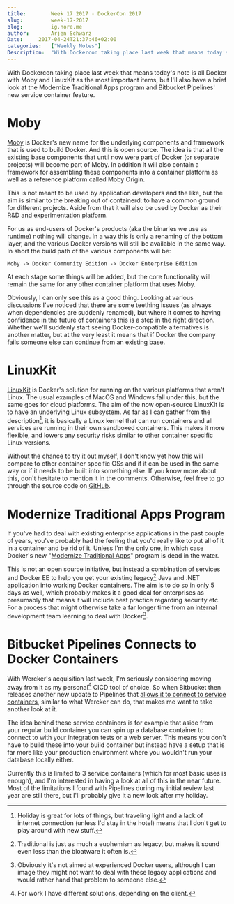 ```yaml
---
title:        Week 17 2017 - DockerCon 2017
slug:         week-17-2017
blog:         ig.nore.me  
author:       Arjen Schwarz  
Date:     2017-04-24T21:37:46+02:00  
categories:   ["Weekly Notes"]
Description:  "With Dockercon taking place last week that means today's note is all Docker with Moby and LinuxKit as the most important items, but I'll also have a brief look at the Modernize Traditional Apps program and Bitbucket Pipelines' new service container feature."
---
```


With Dockercon taking place last week that means today's note is all Docker with Moby and LinuxKit as the most important items, but I'll also have a brief look at the Modernize Traditional Apps program and Bitbucket Pipelines' new service container feature.

# Moby

[Moby](https://blog.docker.com/2017/04/introducing-the-moby-project/) is Docker's new name for the underlying components and framework that is used to build Docker. And this is open source. The idea is that all the existing base components that until now were part of Docker (or separate projects) will become part of Moby. In addition it will also contain a framework for assembling these components into a container platform as well as a reference platform called Moby Origin.

This is not meant to be used by application developers and the like, but the aim is similar to the breaking out of containerd: to have a common ground for different projects. Aside from that it will also be used by Docker as their R&D and experimentation platform.

For us as end-users of Docker's products (aka the binaries we use as runtime) nothing will change. In a way this is only a renaming of the bottom layer, and the various Docker versions will still be available in the same way. In short the build path of the various components will be:

	Moby -> Docker Community Edition -> Docker Enterprise Edition

At each stage some things will be added, but the core functionality will remain the same for any other container platform that uses Moby.

Obviously, I can only see this as a good thing. Looking at various discussions I've noticed that there are some teething issues (as always when dependencies are suddenly renamed), but where it comes to having confidence in the future of containers this is a step in the right direction. Whether we'll suddenly start seeing Docker-compatible alternatives is another matter, but at the very least it means that if Docker the company fails someone else can continue from an existing base.

# LinuxKit

[LinuxKit](https://blog.docker.com/2017/04/introducing-linuxkit-container-os-toolkit/) is Docker's solution for running on the various platforms that aren't Linux. The usual examples of MacOS and Windows fall under this, but the same goes for cloud platforms. The aim of the now open-source LinuxKit is to have an underlying Linux subsystem. As far as I can gather from the description[^1], it is basically a Linux kernel that can run containers and all services are running in their own sandboxed containers. This makes it more flexible, and lowers any security risks similar to other container specific Linux versions.

Without the chance to try it out myself, I don't know yet how this will compare to other container specific OSs and if it can be used in the same way or if it needs to be built into something else. If you know more about this, don't hesitate to mention it in the comments. Otherwise, feel free to go through the source code on [GitHub](https://github.com/linuxkit/).

# Modernize Traditional Apps Program

If you've had to deal with existing enterprise applications in the past couple of years, you've probably had the feeling that you'd really like to put all of it in a container and be rid of it. Unless I'm the only one, in which case Docker's new "[Modernize Traditional Apps](https://blog.docker.com/2017/04/modernizing-traditional-apps-with-docker/)" program is dead in the water.

This is not an open source initiative, but instead a combination of services and Docker EE to help you get your existing legacy[^2] Java and .NET application into working Docker containers. The aim is to do so in only 5 days as well, which probably makes it a good deal for enterprises as presumably that means it will include best practice regarding security etc. For a process that might otherwise take a far longer time from an internal development team learning to deal with Docker[^3].

# Bitbucket Pipelines Connects to Docker Containers

With Wercker's acquisition last week, I'm seriously considering moving away from it as my personal[^4] CICD tool of choice. So when Bitbucket then releases another new update to Pipelines that [allows it to connect to service containers](https://thenewstack.io/bitbucket-pipelines-now-connects-docker-containers/), similar to what Wercker can do, that makes me want to take another look at it.

The idea behind these service containers is for example that aside from your regular build container you can spin up a database container to connect to with your integration tests or a web server. This means you don't have to build these into your build container but instead have a setup that is far more like your production environment where you wouldn't run your database locally either.

Currently this is limited to 3 service containers (which for most basic uses is enough), and I'm interested in having a look at all of this in the near future. Most of the limitations I found with Pipelines during my initial review last year are still there, but I'll probably give it a new look after my holiday.

[^1]:	Holiday is great for lots of things, but traveling light and a lack of internet connection (unless I'd stay in the hotel) means that I don't get to play around with new stuff.

[^2]:	Traditional is just as much a euphemism as legacy, but makes it sound even less than the bloatware it often is.

[^3]:	Obviously it's not aimed at experienced Docker users, although I can image they might not want to deal with these legacy applications and would rather hand that problem to someone else.

[^4]:	For work I have different solutions, depending on the client.
